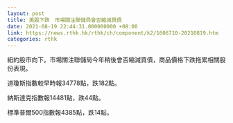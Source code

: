 ```yaml
---
layout: post
title: 美股下跌　市場關注聯儲局會否縮減買債
date: 2021-08-19 22:44:31.000000000 +08:00
link: https://news.rthk.hk/rthk/ch/component/k2/1606710-20210819.htm
categories: rthk
---
```


紐約股市向下。市場關注聯儲局今年稍後會否縮減買債，商品價格下跌拖累相關股份表現。

道瓊斯指數較早時報34778點，跌182點。

納斯達克指數報14481點，跌44點。

標準普爾500指數報4385點，跌14點。
